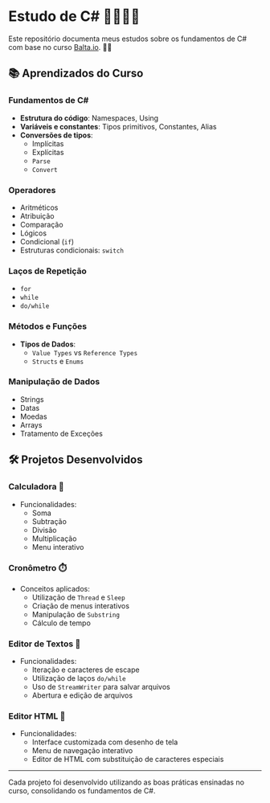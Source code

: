 
# Estudo de C# 🧑🏻‍💻🚀

Este repositório documenta meus estudos sobre os fundamentos de C# com base no curso [Balta.io](https://balta.io). 🚀🔥  

## 📚 Aprendizados do Curso  

### Fundamentos de C#  
- **Estrutura do código**: Namespaces, Using  
- **Variáveis e constantes**: Tipos primitivos, Constantes, Alias  
- **Conversões de tipos**:  
  - Implícitas  
  - Explícitas  
  - `Parse`  
  - `Convert`  

### Operadores  
- Aritméticos  
- Atribuição  
- Comparação  
- Lógicos  
- Condicional (`if`)  
- Estruturas condicionais: `switch`  

### Laços de Repetição  
- `for`  
- `while`  
- `do/while`  

### Métodos e Funções  
- **Tipos de Dados**:  
  - `Value Types` vs `Reference Types`  
  - `Structs` e `Enums`  

### Manipulação de Dados  
- Strings  
- Datas  
- Moedas  
- Arrays  
- Tratamento de Exceções  

## 🛠️ Projetos Desenvolvidos  

### Calculadora 🧮  
- Funcionalidades:  
  - Soma  
  - Subtração  
  - Divisão  
  - Multiplicação  
  - Menu interativo  

### Cronômetro ⏱️  
- Conceitos aplicados:  
  - Utilização de `Thread` e `Sleep`  
  - Criação de menus interativos  
  - Manipulação de `Substring`  
  - Cálculo de tempo  

### Editor de Textos 📝  
- Funcionalidades:  
  - Iteração e caracteres de escape  
  - Utilização de laços `do/while`  
  - Uso de `StreamWriter` para salvar arquivos  
  - Abertura e edição de arquivos  

### Editor HTML 📘  
- Funcionalidades:  
  - Interface customizada com desenho de tela  
  - Menu de navegação interativo  
  - Editor de HTML com substituição de caracteres especiais  


---

Cada projeto foi desenvolvido utilizando as boas práticas ensinadas no curso, consolidando os fundamentos de C#.  
